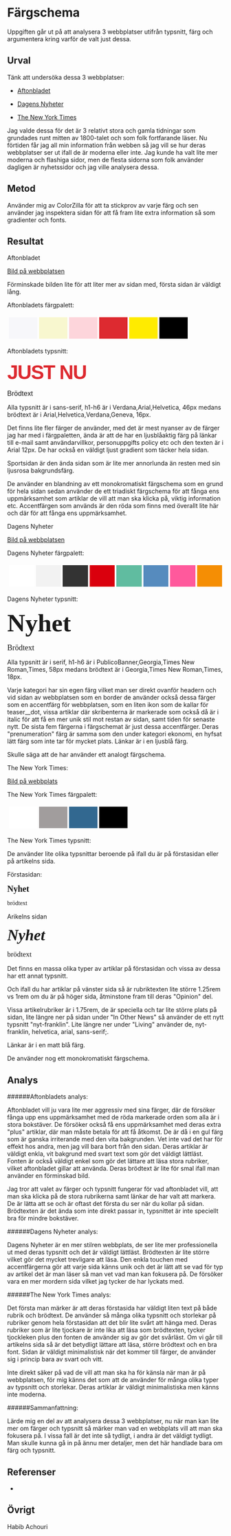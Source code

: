 Färgschema
=======================

Uppgiften går ut på att analysera 3 webbplatser utifrån typsnitt, färg och
argumentera kring varför de valt just dessa.

Urval
-----------------------

Tänk att undersöka dessa 3 webbplatser:

* [Aftonbladet](https://www.aftonbladet.se/)

* [Dagens Nyheter](https://www.dn.se/)

* [The New York Times](https://www.nytimes.com/)

Jag valde dessa för det är 3 relativt stora och gamla tidningar som grundades runt mitten av 1800-talet och som folk fortfarande läser.
Nu förtiden får jag all min information från webben så jag vill se hur deras webbplatser ser ut ifall de är moderna eller inte.
Jag kunde ha valt lite mer moderna och flashiga sidor, men de flesta sidorna som folk använder dagligen är nyhetssidor och jag ville
analysera dessa.

Metod
-----------------------

Använder mig av ColorZilla för att ta stickprov av varje färg och sen använder jag inspektera sidan för att få
fram lite extra information så som gradienter och fonts.

Resultat
-----------------------

Aftonbladet

[Bild på webbplatsen](https://gyazo.com/a1b6f89710b199cad1eaa6a77c7b0c45)

Förminskade bilden lite för att liter mer av sidan med, första sidan är väldigt lång.

Aftonbladets färgpalett:

<table style="border-spacing: 4px; border-collapse: separate">
<tr>
<td style="height: 50px; width: 50px; background-color: #f7f7fa">
<td style="height: 50px; width: 50px; background-color: #f8f7cf">
<td style="height: 50px; width: 50px; background-color: #fdd5db">
<td style="height: 50px; width: 50px; background-color: #dd2a30">
<td style="height: 50px; width: 50px; background-color: #ffeb00">
<td style="height: 50px; width: 50px; background-color: #000000">
</tr>
</table>

Aftonbladets typsnitt:

<span style="font-family: Verdana,Arial,Helvetica,sans-serif; font-weight: 700; color: #dd2a30; font-size: 46px; letter-spacing: -1.8px;">JUST NU</span>

<span style="font: 16px Arial,Helvetica,Verdana,Geneva,sans-serif;">Brödtext</span>

Alla typsnitt är i sans-serif, h1-h6 är i Verdana,Arial,Helvetica, 46px medans brödtext är i Arial,Helvetica,Verdana,Geneva, 16px.

Det finns lite fler färger de använder, med det är mest nyanser av de färger jag har med i färgpaletten, ända är att de har en
ljusblåaktig färg på länkar till e-mail samt användarvillkor, personuppgifts policy etc och den texten är i Arial 12px.
De har också en väldigt ljust gradient som täcker hela sidan.

Sportsidan är den ända sidan som är lite mer annorlunda än resten med sin ljusrosa bakgrundsfärg.

De använder en blandning av ett monokromatiskt färgschema som en grund för hela sidan sedan använder
de ett triadiskt färgschema för att fånga ens uppmärksamhet som artiklar de vill att man ska klicka på, viktig information etc.
Accentfärgen som används är den röda som finns med överallt lite här och där för att fånga ens uppmärksamhet.



Dagens Nyheter

[Bild på webbplatsen](https://gyazo.com/e0a4278efd020c9cd8d3a97ee8f027c0)

Dagens Nyheter färgpalett:

<table style="border-spacing: 4px; border-collapse: separate">
<tr>
<td style="height: 50px; width: 50px; background-color: #ffffff">
<td style="height: 50px; width: 50px; background-color: #f2f2f2">
<td style="height: 50px; width: 50px; background-color: rgb(51, 51, 51)">
<td style="height: 50px; width: 50px; background-color: rgb(218, 0, 13)">
<td style="height: 50px; width: 50px; background-color: #60bca0">
<td style="height: 50px; width: 50px; background-color: #568BBE">
<td style="height: 50px; width: 50px; background-color: #FF599C">
<td style="height: 50px; width: 50px; background-color: #F58E04">
</tr>
</table>

Dagens Nyheter typsnitt:

<span style="font-family: PublicoBanner,Georgia,Times New Roman,Times,serif; font-weight: 700; font-size: 58px;">Nyhet</span>

<span style="font-family: Georgia,Times New Roman,Times,serif; font-size: 18px;">Brödtext</span>

Alla typsnitt är i serif, h1-h6 är i PublicoBanner,Georgia,Times New Roman,Times, 58px medans brödtext är i Georgia,Times New Roman,Times, 18px.

Varje kategori har sin egen färg vilket man ser direkt ovanför headern och vid sidan av webbplatsen som en border
de använder också dessa färger som en accentfärg för webbplatsen, som en liten ikon som de kallar för teaser__dot, vissa artiklar där skribenterna är markerade som också då är i italic för att få en mer unik stil mot restan av sidan, samt tiden för senaste nytt.
De sista fem färgerna i färgschemat är just dessa accentfärger.
Deras "prenumeration" färg är samma som den under kategori ekonomi, en hyfsat lätt färg som inte tar för mycket plats.
Länkar är i en ljusblå färg.

Skulle säga att de har använder ett analogt färgschema.

The New York Times:

[Bild på webbplats](https://gyazo.com/75cc74b5222d98253bf4525e79a95436)

The New York Times färgpalett:

<table style="border-spacing: 4px; border-collapse: separate">
<tr>
<td style="height: 50px; width: 50px; background-color: #ffffff">
<td style="height: 50px; width: 50px; background-color: rgb(161, 157, 157)">
<td style="height: 50px; width: 50px; background-color: #326890">
<td style="height: 50px; width: 50px; background-color: #000000">
</tr>
</table>



The New York Times typsnitt:

De använder lite olika typsnittar beroende på ifall du är på förstasidan eller på artikelns sida.

Förstasidan:

<span style="font-family: nyt-cheltenham; font-weight: 700; font-size: 1.25rem;">Nyhet</span>

<span style="font-family: nyt-imperial; font-size: 0.875rem;">brödtext</span>

Arikelns sidan

<span style="font-family: nyt-cheltenham,georgia,'times new roman',times,serif; font-style: italic; font-weight: 700; font-size: 2.25rem;">Nyhet</span>

<span style="font-family: nyt-imperial,georgia,'times new roman',times,serif; font-size: 1.0625rem;">brödtext</span>

Det finns en massa olika typer av artiklar på förstasidan och vissa av dessa har ett annat typsnitt.

Och ifall du har artiklar på vänster sida så är rubriktexten lite större 1.25rem vs 1rem om du är på höger sida, åtminstone fram till deras "Opinion" del.

Vissa artikelrubriker är i 1.75rem, de är speciella och tar lite större plats på sidan, lite längre ner på sidan
under "In Other News" så använder de ett nytt typsnitt "nyt-franklin". Lite längre ner under "Living" använder de,
nyt-franklin, helvetica, arial, sans-serif;.

Länkar är i en matt blå färg.

De använder nog ett monokromatiskt färgschema.


Analys
-----------------------

######Aftonbladets analys:

Aftonbladet vill ju vara lite mer aggressiv med sina färger, där de försöker fånga upp ens uppmärksamhet med de röda markerade orden som alla är i stora bokstäver.
De försöker också få ens uppmärksamhet med deras extra "plus" artiklar, där man måste betala för att få åtkomst. De är då i en gul färg som är ganska irriterande med den vita
bakgrunden. Vet inte vad det har för effekt hos andra, men jag vill bara bort från den sidan.
Deras artiklar är väldigt enkla, vit bakgrund med svart text som gör det väldigt lättläst. Fonten är också väldigt enkel som gör det lättare att läsa stora rubriker, vilket
aftonbladet gillar att använda. Deras brödtext är lite för smal ifall man använder en förminskad bild.

Jag tror att valet av färger och typsnitt fungerar för vad aftonbladet vill, att man ska klicka på de stora rubrikerna samt
länkar de har valt att markera. De är lätta att se och är oftast det första du ser när du kollar på sidan. Brödtexten är det ända som inte
direkt passar in, typsnittet är inte speciellt bra för mindre bokstäver.

######Dagens Nyheter analys:

Dagens Nyheter är en mer stilren webbplats, de ser lite mer professionella ut med deras typsnitt och det är väldigt lättläst. Brödtexten är lite större vilket gör det mycket trevligare att läsa. Den enkla touchen med accentfärgerna gör att varje sida känns unik och det är lätt att se vad för typ av artikel det är man läser så man vet vad man kan fokusera på.
De försöker vara en mer mordern sida vilket jag tycker de har lyckats med.

######The New York Times analys:

Det första man märker är att deras förstasida har väldigt liten text på både rubrik och brödtext.
De använder så många olika typsnitt och storlekar på rubriker genom hela förstasidan att det blir lite
svårt att hänga med. Deras rubriker som är lite tjockare är inte lika att läsa som brödtexten, tycker tjockleken
plus den fonten de använder sig av gör det svårläst.
Om vi går till artikelns sida så är det betydligt lättare att läsa, större brödtext och en bra font.
Sidan är väldigt minimalistisk när det kommer till färger, de använder sig i princip bara av svart och vitt.

Inte direkt säker på vad de vill att man ska ha för känsla när man är på webbplatsen, för mig känns det som att
de använder för många olika typer av typsnitt och storlekar. Deras artiklar är väldigt minimalistiska men känns inte moderna.

######Sammanfattning:

Lärde mig en del av att analysera dessa 3 webbplatser, nu när man kan lite mer om färger och typsnitt så märker man
vad en webbplats vill att man ska fokusera på. I vissa fall är det inte så tydligt, i andra är det väldigt tydligt.
Man skulle kunna gå in på ännu mer detaljer, men det här handlade bara om färg och typsnitt.

Referenser
-----------------------

-

Övrigt
-----------------------

Habib Achouri
